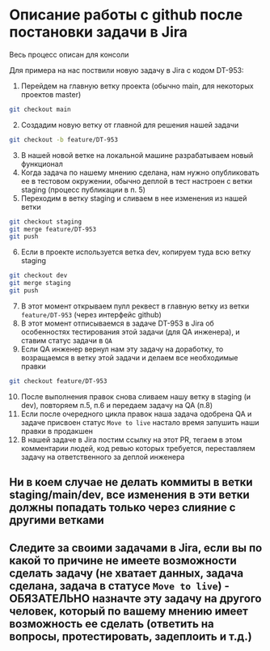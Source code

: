 # Описание работы с github после постановки задачи в Jira

Весь процесс описан для консоли

Для примера на нас поствили новую задачу в Jira с кодом DT-953:

1. Перейдем на главную ветку проекта (обычно main, для некоторых проектов master)
```bash
git checkout main
```
2. Создадим новую ветку от главной для решения нашей задачи 
```bash
git checkout -b feature/DT-953
```
3. В нашей новой ветке на локальной машине разрабатываем новый функционал
4. Когда задача по нашему мнению сделана, нам нужно опубликовать ее в тестовом окружении, обычно деплой в тест настроен с ветки staging (процесс публикации в п. 5)
5. Переходим в ветку staging и сливаем в нее изменения из нашей ветки
```bash
git checkout staging
git merge feature/DT-953
git push
```
6. Если в проекте используется ветка dev, копируем туда всю ветку staging
```bash
git checkout dev
git merge staging
git push
```
7. В этот момент открываем пулл реквест в главную ветку из ветки `feature/DT-953` (через интерфейс github)
8. В этот момент отписываемся в задаче DT-953 в Jira об особенностях тестирования этой задачи (для QA инженера), и ставим статус задачи в `QA`
9. Если QA инженер вернул нам эту задачу на доработку, то возращаемся в ветку этой задачи и делаем все необходимые правки
```bash
git checkout feature/DT-953
```
10. После выполнения правок снова сливаем нашу ветку в staging (и dev), повторяем п.5, п.6 и передаем задачу на QA (п.8)
11. Если  после очередного цикла правок наша задача одобрена QA и задаче присвоен статус `Move to live` настало время запушить наши правки в продакшен
12. В нашей задаче в Jira постим ссылку на этот PR, тегаем в этом комментарии людей, код ревью которых требуется, переставляем задачу на ответственного за деплой инженера

## Ни в коем случае не делать коммиты в ветки staging/main/dev, все изменения в эти ветки должны попадать только через слияние с другими ветками

## Следите за своими задачами в Jira, если вы по какой то причине не имеете возможности сделать задачу (не хватает данных, задача сделана, задача в статусе `Move to live`) - ОБЯЗАТЕЛЬНО назначте эту задачу на другого человек, который по вашему мнению имеет возможность ее сделать (ответить на вопросы, протестировать, задеплоить и т.д.)

